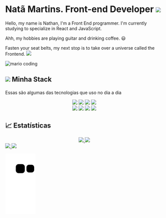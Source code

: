<h1>Natã Martins. Front-end Developer <img src="https://media.giphy.com/media/hvRJCLFzcasrR4ia7z/200w.webp" width="30px"></h1>
<p>Hello, my name is Nathan, I'm a Front End programmer. I'm currently studying to specialize in React and JavaScript.</p>
<p>Ahh, my hobbies are playing guitar and drinking coffee. 😃</p>
 <p>Fasten your seat belts, my next stop is to take over a universe called the Frontend. 
 <img src="https://media.giphy.com/media/VbK2YCQFWdg5nvH5wa/200w.webp" width="30"></p>

![mario coding](https://i.imgur.com/1ZvVkDc.gif)

## <p>  <img src="https://media.giphy.com/media/UuC5AgQnh4tWZg2yrd/200.webp" width="50"> Minha Stack</p>
 Essas são algumas das tecnologias que uso no dia a dia
<div align="center">
 <img src="https://media3.giphy.com/media/ln7z2eWriiQAllfVcn/200w.webp" width="100">      
 <img src="https://i.giphy.com/media/eNAsjO55tPbgaor7ma/200w.webp" width="100">      
 <img src="https://i.giphy.com/media/KzJkzjggfGN5Py6nkT/200.webp" width="100">      
 <img src="https://i.giphy.com/media/IdyAQJVN2kVPNUrojM/200.webp" width="100">
</div>

<div align="center">
  <img src="https://media.giphy.com/media/XAxylRMCdpbEWUAvr8/200.webp" width="100">
 <img src="https://media.giphy.com/media/fsEaZldNC8A1PJ3mwp/200.webp" width="100">      
 <img src="https://media.giphy.com/media/kdFc8fubgS31b8DsVu/200.webp" width="100">
 <img src="https://media.giphy.com/media/gHnBLyeYE6hboT3t3o/200.webp" width="100">

</div>

##

## 📈 Estatísticas
<div align="center" display="Flex">
 <a href="https://github.com/natamartins/natamartins">
  <img height="180em" src="https://github-readme-stats.vercel.app/apiusername=natamartins&show_icons=true&theme=dracula&include_all_commits=true&count_private=true"/>
  <img height="150em" src="https://github-readme-stats.vercel.app/apiusername=natamartins&theme=dracula&show_icons=true&count_private=true"/>
 </a>
</div>

<div> 
  <a href="https://www.instagram.com/nathanmartins188/" target="_blank">
    <img src="https://img.shields.io/badge/-Instagram-%23E4405F?style=for-the-badge&logo=instagram&logoColor=white" target="_blank">
  </a>
  <a href="https://www.linkedin.com/in/nat%C3%A3-martins-0a1581229/" target="_blank">
    <img src="https://img.shields.io/badge/-LinkedIn-%230077B5?style=for-the-badge&logo=linkedin&logoColor=white" target="_blank">
  </a> 
 
  ![Snake animation](https://github.com/natamartins/natamartins/blob/output/github-contribution-grid-snake.svg)
</div>
